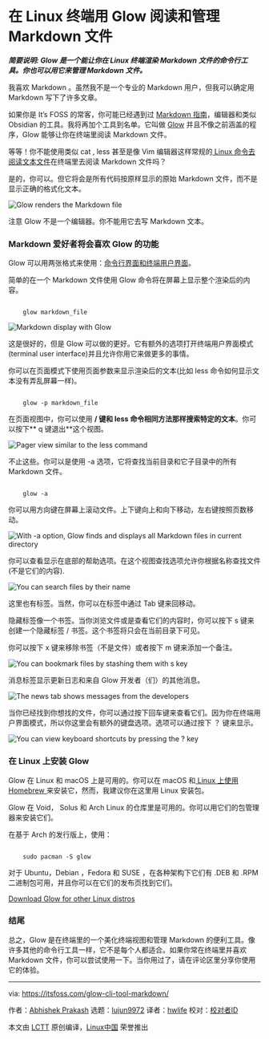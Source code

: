 [#]: subject: "Read and Organize Markdown Files in Linux Terminal With Glow"
[#]: via: "https://itsfoss.com/glow-cli-tool-markdown/"
[#]: author: "Abhishek Prakash https://itsfoss.com/author/abhishek/"
[#]: collector: "lujun9972"
[#]: translator: "hwlife"
[#]: reviewer: " "
[#]: publisher: " "
[#]: url: " "

在 Linux 终端用 Glow 阅读和管理 Markdown 文件
======

_**简要说明: Glow 是一个能让你在 Linux 终端渲染 Markdown 文件的命令行工具。你也可以用它来管理 Markdown 文件。**_

我喜欢 Markdown 。虽然我不是一个专业的 Markdown 用户，但我可以确定用 Markdown 写下了许多文章。

如果你是 It’s FOSS 的常客，你可能已经遇到过 [Markdown 指南][1]，编辑器和类似 Obsidian 的工具。我将再加个工具到名单。它叫做 [Glow][2] 并且不像之前涵盖的程序，Glow 能够让你在终端里阅读 Markdown 文件。

等等！你不能使用类似 cat , less 甚至是像 Vim 编辑器这样常规的[ Linux 命令去阅读文本文件][3]在终端里去阅读 Markdown 文件吗？

是的，你可以。但它将会是所有代码按原样显示的原始 Markdown 文件，而不是显示正确的格式化文本。

![Glow renders the Markdown file][4]

注意 Glow 不是一个编辑器。你不能用它去写 Markdown 文本。


### Markdown 爱好者将会喜欢 Glow 的功能

Glow 可以用两张格式来使用：[命令行界面和终端用户界面][5]。

简单的在一个 Markdown 文件使用 Glow 命令将在屏幕上显示整个渲染后的内容。

```

    glow markdown_file

```

![Markdown display with Glow][6]

这是很好的，但是 Glow 可以做的更好。它有额外的选项打开终端用户界面模式(terminal user interface)并且允许你用它来做更多的事情。


你可以在页面模式下使用页面参数来显示渲染后的文本(比如 less 命令如何显示文本没有弄乱屏幕一样)。

```

    glow -p markdown_file

```

在页面视图中，你可以使用 **/ 键和 less 命令相同方法那样搜索特定的文本**。你可以按下** q 键退出**这个视图。

![Pager view similar to the less command][7]


不止这些。你可以是使用 -a 选项，它将查找当前目录和它子目录中的所有 Markdown 文件。

```

    glow -a

```

你可以用方向键在屏幕上滚动文件。上下键向上和向下移动，左右键按照页数移动。

![With -a option, Glow finds and displays all Markdown files in current directory][8]

你可以查看显示在底部的帮助选项。在这个视图查找选项允许你根据名称查找文件(不是它们的内容).

![You can search files by their name][9]

这里也有标签。当然，你可以在标签中通过 Tab 键来回移动。

隐藏标签像一个书签。当你浏览文件或是查看它们的内容时，你可以按下 s 键来创建一个隐藏标签 / 书签。这个书签将只会在当前目录下可见。


你可以按下 x 键来移除书签（不是文件）或者按下 m 键来添加一个备注。

![You can bookmark files by stashing them with s key][10]

消息标签显示更新日志和来自 Glow 开发者（们）的其他消息。

![The news tab shows messages from the developers][11]

当你已经找到你想找的文件，你可以通过按下回车键来查看它们。因为你在终端用户界面模式，所以你这里会有额外的键盘选项。选项可以通过按下 ？ 键来显示。

![You can view keyboard shortcuts by pressing the ? key][12]

### 在 Linux 上安装 Glow

Glow 在 Linux 和 macOS 上是可用的。你可以在 macOS 和[ Linux 上使用 Homebrew ][13]来安装它，然而，我建议你在这里用 Linux 安装包。

Glow 在 Void， Solus 和 Arch Linux 的仓库里是可用的。你可以用它们的包管理器来安装它们。

在基于 Arch 的发行版上，使用：

```

    sudo pacman -S glow

```

对于 Ubuntu，Debian ，Fedora 和 SUSE ，在各种架构下它们有 .DEB 和 .RPM 二进制包可用，并且你可以在它们的发布页找到它们。

[Download Glow for other Linux distros][14]

### 结尾

总之，Glow 是在终端里的一个美化终端视图和管理 Markdown 的便利工具。像许多其他的命令行工具一样，它不是每个人都适合。如果你常在终端里并喜欢 Markdown 文件，你可以尝试使用一下。当你用过了，请在评论区里分享你使用它的体验。

--------------------------------------------------------------------------------

via: https://itsfoss.com/glow-cli-tool-markdown/

作者：[Abhishek Prakash][a]
选题：[lujun9972][b]
译者：[hwlife](https://github.com/hwlife)
校对：[校对者ID](https://github.com/校对者ID)

本文由 [LCTT](https://github.com/LCTT/TranslateProject) 原创编译，[Linux中国](https://linux.cn/) 荣誉推出

[a]: https://itsfoss.com/author/abhishek/
[b]: https://github.com/lujun9972
[1]: https://itsfoss.com/markdown-guide/
[2]: https://github.com/charmbracelet/glow
[3]: https://linuxhandbook.com/view-file-linux/
[4]: https://i0.wp.com/itsfoss.com/wp-content/uploads/2022/01/markdown-display-with-cat.png?resize=1572%2C962&ssl=1
[5]: https://itsfoss.com/gui-cli-tui/
[6]: https://i0.wp.com/itsfoss.com/wp-content/uploads/2022/01/markdown-display-with-glow.png?resize=800%2C490&ssl=1
[7]: https://i0.wp.com/itsfoss.com/wp-content/uploads/2022/01/pager-view-with-glow.png?resize=800%2C451&ssl=1
[8]: https://i0.wp.com/itsfoss.com/wp-content/uploads/2022/01/glow-collection.png?resize=800%2C451&ssl=1
[9]: https://i0.wp.com/itsfoss.com/wp-content/uploads/2022/01/find-files-in-glow.png?resize=800%2C451&ssl=1
[10]: https://i0.wp.com/itsfoss.com/wp-content/uploads/2022/01/stash-feature-glow.png?resize=800%2C374&ssl=1
[11]: https://i0.wp.com/itsfoss.com/wp-content/uploads/2022/01/glow-news-tab.png?resize=800%2C451&ssl=1
[12]: https://i0.wp.com/itsfoss.com/wp-content/uploads/2022/01/display-help-in-file-view-in-glow.png?resize=800%2C490&ssl=1
[13]: https://itsfoss.com/homebrew-linux/
[14]: https://github.com/charmbracelet/glow/releases
